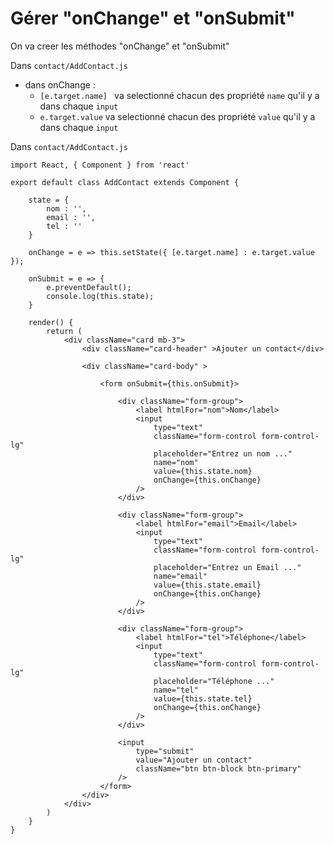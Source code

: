 # Gérer "onChange" et "onSubmit"

On va creer les méthodes "onChange" et "onSubmit"

Dans `contact/AddContact.js`

- dans onChange : 
    - `[e.target.name] ` va selectionné chacun des propriété `name` qu'il y a dans chaque `input`
    - `e.target.value` va selectionné chacun des propriété `value` qu'il y a dans chaque `input`

Dans `contact/AddContact.js`

    import React, { Component } from 'react'

    export default class AddContact extends Component {

        state = {
            nom : '',
            email : '',
            tel : ''
        }

        onChange = e => this.setState({ [e.target.name] : e.target.value });

        onSubmit = e => {
            e.preventDefault();
            console.log(this.state);
        }

        render() {
            return (
                <div className="card mb-3">
                    <div className="card-header" >Ajouter un contact</div>

                    <div className="card-body" >

                        <form onSubmit={this.onSubmit}>

                            <div className="form-group">
                                <label htmlFor="nom">Nom</label>
                                <input
                                    type="text"
                                    className="form-control form-control-lg"
                                    placeholder="Entrez un nom ..."
                                    name="nom"
                                    value={this.state.nom}
                                    onChange={this.onChange}
                                />
                            </div>

                            <div className="form-group">
                                <label htmlFor="email">Email</label>
                                <input
                                    type="text"
                                    className="form-control form-control-lg"
                                    placeholder="Entrez un Email ..."
                                    name="email"
                                    value={this.state.email}
                                    onChange={this.onChange}
                                />
                            </div>

                            <div className="form-group">
                                <label htmlFor="tel">Téléphone</label>
                                <input
                                    type="text"
                                    className="form-control form-control-lg"
                                    placeholder="Téléphone ..."
                                    name="tel"
                                    value={this.state.tel}
                                    onChange={this.onChange}
                                />
                            </div>

                            <input
                                type="submit"
                                value="Ajouter un contact"
                                className="btn btn-block btn-primary"
                            />
                        </form>
                    </div>
                </div>
            )
        }
    }
